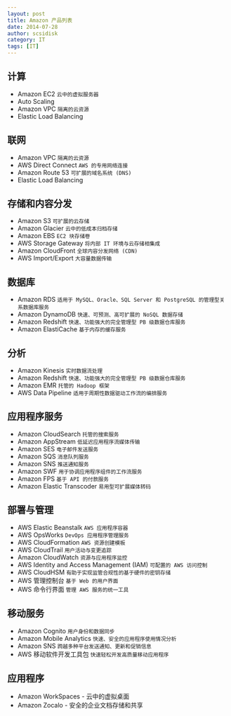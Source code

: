 ```yaml
---
layout: post
title: Amazon 产品列表
date: 2014-07-28
author: scsidisk
category: IT
tags: [IT]
---
```



## 计算

- Amazon EC2 `云中的虚拟服务器`
- Auto Scaling
- Amazon VPC `隔离的云资源`
- Elastic Load Balancing

## 联网

- Amazon VPC `隔离的云资源`
- AWS Direct Connect `AWS 的专用网络连接`
- Amazon Route 53 `可扩展的域名系统 (DNS)`
- Elastic Load Balancing

## 存储和内容分发

- Amazon S3 `可扩展的云存储`
- Amazon Glacier `云中的低成本归档存储`
- Amazon EBS `EC2 块存储卷`
- AWS Storage Gateway `将内部 IT 环境与云存储相集成`
- Amazon CloudFront `全球内容分发网络 (CDN)`
- AWS Import/Export `大容量数据传输`

## 数据库

- Amazon RDS `适用于 MySQL、Oracle、SQL Server 和 PostgreSQL 的管理型关系数据库服务`
- Amazon DynamoDB `快速、可预测、高可扩展的 NoSQL 数据存储`
- Amazon Redshift `快速、功能强大的完全管理型 PB 级数据仓库服务`
- Amazon ElastiCache `基于内存的缓存服务`

## 分析

- Amazon Kinesis `实时数据流处理`
- Amazon Redshift `快速、功能强大的完全管理型 PB 级数据仓库服务`
- Amazon EMR `托管的 Hadoop 框架`
- AWS Data Pipeline `适用于周期性数据驱动工作流的编排服务`


## 应用程序服务

- Amazon CloudSearch `托管的搜索服务`
- Amazon AppStream `低延迟应用程序流媒体传输`
- Amazon SES `电子邮件发送服务`
- Amazon SQS `消息队列服务`
- Amazon SNS `推送通知服务`
- Amazon SWF `用于协调应用程序组件的工作流服务`
- Amazon FPS `基于 API 的付款服务`
- Amazon Elastic Transcoder `易用型可扩展媒体转码`

## 部署与管理

- AWS Elastic Beanstalk `AWS 应用程序容器`
- AWS OpsWorks `DevOps 应用程序管理服务`
- AWS CloudFormation `AWS 资源创建模板`
- AWS CloudTrail `用户活动与变更追踪`
- Amazon CloudWatch `资源与应用程序监控`
- AWS Identity and Access Management (IAM) `可配置的 AWS 访问控制`
- AWS CloudHSM `有助于实现监管合规性的基于硬件的密钥存储`
- AWS 管理控制台 `基于 Web 的用户界面`
- AWS 命令行界面 `管理 AWS 服务的统一工具`

## 移动服务

- Amazon Cognito `用户身份和数据同步`
- Amazon Mobile Analytics `快速、安全的应用程序使用情况分析`
- Amazon SNS `跨越多种平台发送通知、更新和促销信息`
- AWS 移动软件开发工具包 `快速轻松开发高质量移动应用程序`

## 应用程序

- Amazon WorkSpaces - 云中的虚拟桌面
- Amazon Zocalo - 安全的企业文档存储和共享
